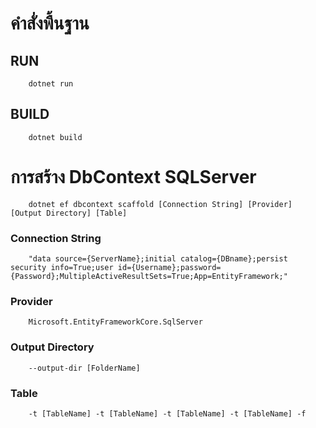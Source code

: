 # คำสั่งพื้นฐาน
## RUN
```
    dotnet run
```
## BUILD
```
    dotnet build
```

# การสร้าง DbContext SQLServer
```
    dotnet ef dbcontext scaffold [Connection String] [Provider] [Output Directory] [Table]
```
### Connection String
```
    "data source={ServerName};initial catalog={DBname};persist security info=True;user id={Username};password={Password};MultipleActiveResultSets=True;App=EntityFramework;" 
``` 
### Provider
```
    Microsoft.EntityFrameworkCore.SqlServer
```
### Output Directory
```
    --output-dir [FolderName]
```
### Table
```
    -t [TableName] -t [TableName] -t [TableName] -t [TableName] -f
```
